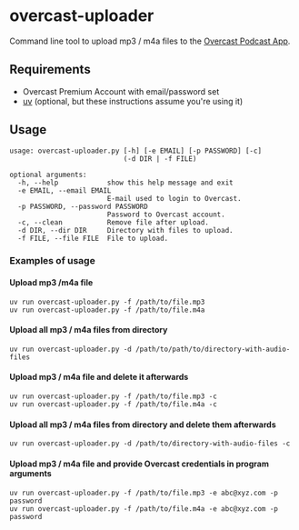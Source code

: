 # overcast-uploader
Command line tool to upload mp3 / m4a files to the [Overcast Podcast App](https://overcast.fm).

## Requirements
* Overcast Premium Account with email/password set
* [uv](https://github.com/astral-sh/uv) (optional, but these instructions assume you're using it)


## Usage

```
usage: overcast-uploader.py [-h] [-e EMAIL] [-p PASSWORD] [-c]
                            (-d DIR | -f FILE)

optional arguments:
  -h, --help            show this help message and exit
  -e EMAIL, --email EMAIL
                        E-mail used to login to Overcast.
  -p PASSWORD, --password PASSWORD
                        Password to Overcast account.
  -c, --clean           Remove file after upload.
  -d DIR, --dir DIR     Directory with files to upload.
  -f FILE, --file FILE  File to upload.
```

### Examples of usage
#### Upload mp3 /m4a file
```
uv run overcast-uploader.py -f /path/to/file.mp3
uv run overcast-uploader.py -f /path/to/file.m4a
```

#### Upload all mp3 / m4a files from directory
```
uv run overcast-uploader.py -d /path/to/path/to/directory-with-audio-files
```

#### Upload mp3 / m4a file and delete it afterwards
```
uv run overcast-uploader.py -f /path/to/file.mp3 -c
uv run overcast-uploader.py -f /path/to/file.m4a -c
```

#### Upload all mp3 / m4a files from directory and delete them afterwards
```
uv run overcast-uploader.py -d /path/to/directory-with-audio-files -c
```

#### Upload mp3 / m4a file and provide Overcast credentials in program arguments
```
uv run overcast-uploader.py -f /path/to/file.mp3 -e abc@xyz.com -p password
uv run overcast-uploader.py -f /path/to/file.m4a -e abc@xyz.com -p password
```
